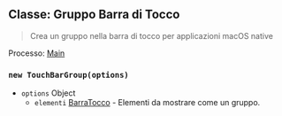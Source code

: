 ## Classe: Gruppo Barra di Tocco

> Crea un gruppo nella barra di tocco per applicazioni macOS native

Processo: [Main](../glossary.md#main-process)

### `new TouchBarGroup(options)`

* `options` Object
  * `elementi` [BarraTocco](touch-bar.md) - Elementi da mostrare come un gruppo.
